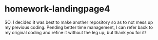 # homework-landingpage4
SO. I decided it was best to make another repository so as to not mess up my previous coding. Pending better time management, I can refer back to my original coding and refine it without the leg up, but thank you for it!
